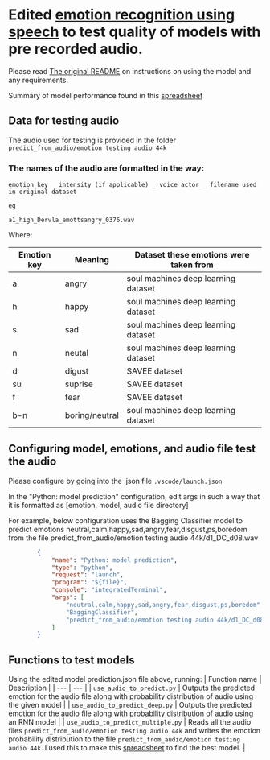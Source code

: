 # Edited [emotion recognition using speech](https://github.com/x4nth055/emotion-recognition-using-speech) to test quality of models with pre recorded audio.

Please read [The original README](https://github.com/NeneMatsuki/emotion-recognition-using-speech/blob/master/README_original.md) on instructions on using the model and any requirements. 

Summary of model performance found in this [spreadsheet](https://docs.google.com/spreadsheets/d/1eKX86JusWnL_1YBtDadtsKyx1cQiSuedk0V_xlTiHLw/edit?usp=sharing)

## Data for testing audio

The audio used for testing is provided in the folder `predict_from_audio/emotion testing audio 44k`

### The names of the audio are formatted in the way:

```
emotion key _ intensity (if applicable) _ voice actor _ filename used in original dataset 

eg

a1_high_Dervla_emottsangry_0376.wav
```

Where:

| Emotion key | Meaning | Dataset these emotions were taken from |
| ----------- | ------- | --- |
| a | angry | soul machines deep learning dataset |
| h | happy | soul machines deep learning dataset |
| s | sad | soul machines deep learning dataset |
| n | neutal | soul machines deep learning dataset |
| d | digust | SAVEE dataset |
| su | suprise| SAVEE dataset |
| f | fear |  SAVEE dataset |
| b-n | boring/neutral | soul machines deep learning dataset |



## Configuring model, emotions, and audio file test the audio

Please configure by going into the .json file `.vscode/launch.json`

In the "Python: model prediction" configuration, edit args in such a way that it is formatted as [emotion, model, audio file directory]

For example, below configuration uses the Bagging Classifier model to predict emotions neutral,calm,happy,sad,angry,fear,disgust,ps,boredom from the file predict_from_audio/emotion testing audio 44k/d1_DC_d08.wav

```.json
        {
            "name": "Python: model prediction",
            "type": "python",
            "request": "launch",
            "program": "${file}",
            "console": "integratedTerminal",
            "args": [
                "neutral,calm,happy,sad,angry,fear,disgust,ps,boredom",
                "BaggingClassifier",
                "predict_from_audio/emotion testing audio 44k/d1_DC_d08.wav"
            ]
        }

```

## Functions to test models

Using the edited model prediction.json file above, running:
| Function name | Description |
| --- | --- |
| `use_audio_to_predict.py` | Outputs the predicted emotion for the audio file along with probability distribution of audio using the given model |
| `use_audio_to_predict_deep.py` | Outputs the predicted emotion for the audio file along with probability distribution of audio using an RNN model |
| `use_audio_to_predict_multiple.py` | Reads all the audio files `predict_from_audio/emotion testing audio 44k` and writes the emotion probability distribution to the file `predict_from_audio/emotion testing audio 44k`. I used this to make this [spreadsheet](https://docs.google.com/spreadsheets/d/1eKX86JusWnL_1YBtDadtsKyx1cQiSuedk0V_xlTiHLw/edit?usp=sharing) to find the best model. |

